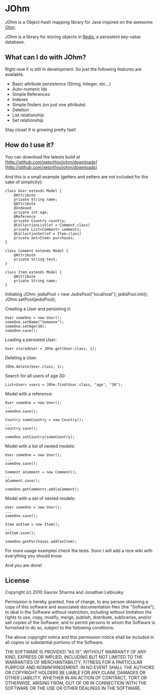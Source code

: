 # JOhm

JOhm is a Object-hash mapping library for Java inspired on the awesome [Ohm](http://github.com/soveran/ohm).

JOhm is a library for storing objects in [Redis](http://github.com/antirez/redis), a persistent key-value database.

## What can I do with JOhm?
Right now it is still in development. So just the following features are available.

- Basic attribute persistence (String, Integer, etc...)
- Auto-numeric Ids
- Simple References
- Indexes
- Simple finders (on just one attribute)
- Deletion
- List relationship
- Set relationship

Stay close! It is growing pretty fast!

## How do I use it?

You can download the latests build at [http://github.com/xetorthio/johm/downloads](http://github.com/xetorthio/johm/downloads)

And this is a small example (getters and setters are not included for the sake of simplicity):
    
    class User extends Model {
    	@Attribute
    	private String name;
    	@Attribute
    	@Indexed
    	private int age;
    	@Reference
    	private Country country;
    	@CollectionList(of = Comment.class)
    	private List<Comment> comments;
    	@CollectionSet(of = Item.class)
    	private Set<Item> purchases;
    }

	class Comment extends Model {
    	@Attribute
    	private String text;
	}

	class Item extends Model {
    	@Attribute
    	private String name;
	}

Initiating JOhm:
    jedisPool = new JedisPool("localhost");
    jedisPool.init();
    JOhm.setPool(jedisPool);

Creating a User and persisting it:

	User someOne = new User();
	someOne.setName("Someone");
	someOne.setAge(30);
	someOne.save();

Loading a persisted User:
	
	User storedUser = JOhm.get(User.class, 1);
	
Deleting a User:

	JOhm.delete(User.class, 1);

Search for all users of age 30:

	List<User> users = JOhm.find(User.class, "age", "30");
	
Model with a reference:

	User someOne = new User();
	...
	someOne.save();

	Country someCountry = new Country();
	...
	country.save();

	someOne.setCountry(someCountry);

Model with a list of nested models:

	User someOne = new User();
	...
	someOne.save();
	
	Comment aComment = new Comment();
	...
	aComment.save();
	
	someOne.getComments.add(aComment);

Model with a set of nested models:

	User someOne = new User();
	...
	someOne.save();
	
	Item anItem = new Item();
	...
	anItem.save();
	
	someOne.getPurchases.add(anItem);

For more usage examples check the tests. Soon I will add a nice wiki with everything you should know.

And you are done!

## License

Copyright (c) 2010 Gaurav Sharma and Jonathan Leibiusky

Permission is hereby granted, free of charge, to any person
obtaining a copy of this software and associated documentation
files (the "Software"), to deal in the Software without
restriction, including without limitation the rights to use,
copy, modify, merge, publish, distribute, sublicense, and/or sell
copies of the Software, and to permit persons to whom the
Software is furnished to do so, subject to the following
conditions:

The above copyright notice and this permission notice shall be
included in all copies or substantial portions of the Software.

THE SOFTWARE IS PROVIDED "AS IS", WITHOUT WARRANTY OF ANY KIND,
EXPRESS OR IMPLIED, INCLUDING BUT NOT LIMITED TO THE WARRANTIES
OF MERCHANTABILITY, FITNESS FOR A PARTICULAR PURPOSE AND
NONINFRINGEMENT. IN NO EVENT SHALL THE AUTHORS OR COPYRIGHT
HOLDERS BE LIABLE FOR ANY CLAIM, DAMAGES OR OTHER LIABILITY,
WHETHER IN AN ACTION OF CONTRACT, TORT OR OTHERWISE, ARISING
FROM, OUT OF OR IN CONNECTION WITH THE SOFTWARE OR THE USE OR
OTHER DEALINGS IN THE SOFTWARE.

